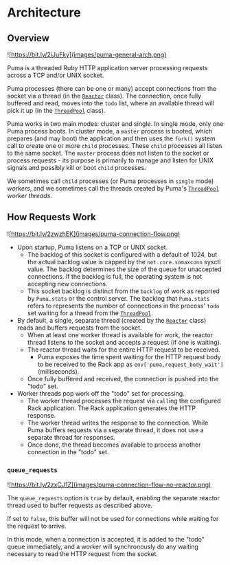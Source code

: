 # Architecture

## Overview

![https://bit.ly/2iJuFky](images/puma-general-arch.png)

Puma is a threaded Ruby HTTP application server processing requests across a TCP
and/or UNIX socket.


Puma processes (there can be one or many) accept connections from the socket via
a thread (in the [`Reactor`](../lib/puma/reactor.rb) class). The connection,
once fully buffered and read, moves into the `todo` list, where an available
thread will pick it up (in the [`ThreadPool`](../lib/puma/thread_pool.rb)
class).

Puma works in two main modes: cluster and single. In single mode, only one Puma
process boots. In cluster mode, a `master` process is booted, which prepares
(and may boot) the application and then uses the `fork()` system call to create
one or more `child` processes. These `child` processes all listen to the same
socket. The `master` process does not listen to the socket or process requests -
its purpose is primarily to manage and listen for UNIX signals and possibly kill
or boot `child` processes.

We sometimes call `child` processes (or Puma processes in `single` mode)
_workers_, and we sometimes call the threads created by Puma's
[`ThreadPool`](../lib/puma/thread_pool.rb) _worker threads_.

## How Requests Work

![https://bit.ly/2zwzhEK](images/puma-connection-flow.png)

* Upon startup, Puma listens on a TCP or UNIX socket.
  * The backlog of this socket is configured with a default of 1024, but the
    actual backlog value is capped by the `net.core.somaxconn` sysctl value.
    The backlog determines the size of the queue for unaccepted connections. If
    the backlog is full, the operating system is not accepting new connections.
  * This socket backlog is distinct from the `backlog` of work as reported by
    `Puma.stats` or the control server. The backlog that `Puma.stats` refers to
    represents the number of connections in the process' `todo` set waiting for
    a thread from the [`ThreadPool`](../lib/puma/thread_pool.rb).
* By default, a single, separate thread (created by the
  [`Reactor`](../lib/puma/reactor.rb) class) reads and buffers requests from the
  socket.
  * When at least one worker thread is available for work, the reactor thread
    listens to the socket and accepts a request (if one is waiting).
  * The reactor thread waits for the entire HTTP request to be received.
    * Puma exposes the time spent waiting for the HTTP request body to be
      received to the Rack app as `env['puma.request_body_wait']`
      (milliseconds).
  * Once fully buffered and received, the connection is pushed into the "todo"
    set.
* Worker threads pop work off the "todo" set for processing.
  * The worker thread processes the request via `call`ing the configured Rack
    application. The Rack application generates the HTTP response.
  * The worker thread writes the response to the connection. While Puma buffers
    requests via a separate thread, it does not use a separate thread for
    responses.
  * Once done, the thread becomes available to process another connection in the
    "todo" set.

### `queue_requests`

![https://bit.ly/2zxCJ1Z](images/puma-connection-flow-no-reactor.png)

The `queue_requests` option is `true` by default, enabling the separate reactor
thread used to buffer requests as described above.

If set to `false`, this buffer will not be used for connections while waiting
for the request to arrive.

In this mode, when a connection is accepted, it is added to the "todo" queue
immediately, and a worker will synchronously do any waiting necessary to read
the HTTP request from the socket.
